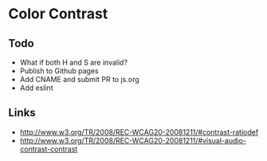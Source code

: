 # Color Contrast

## Todo

* What if both H and S are invalid?
* Publish to Github pages
* Add CNAME and submit PR to js.org
* Add eslint




## Links

* http://www.w3.org/TR/2008/REC-WCAG20-20081211/#contrast-ratiodef
* http://www.w3.org/TR/2008/REC-WCAG20-20081211/#visual-audio-contrast-contrast
